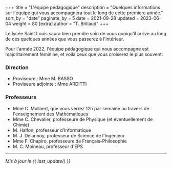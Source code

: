 +++
title = "L'équipe pédagogique"
description = "Quelques informations sur l'équipe qui vous accompagnera tout le long de cette première année."
sort_by = "date"
paginate_by = 5
date = 2021-09-28
updated = 2023-06-04
weight = 80
[extra]
author = "T. Brillaud"
+++

Le lycée Saint Louis saura bien prendre soin de vous quoiqu'il arrive au long de ces quelques années que vous passerez à l'intérieur. 

Pour l'année 2022, l'équipe pédagogique qui nous accompagne est majoritairement féminine, et voilà ceux que vous croiserez le plus souvent:

### Direction
* Proviseure : Mme M. BASSO
* Proviseure adjointe : Mme ARDITTI

### Professeurs
* Mme C. Mullaert, que vous verrez 12h par semaine au travers de l'enseignement des Mathématiques
* Mme C. Chevalier, professeure de Physique (et éventuellement de Chimie)
* M. Halfon, professeur d'Informatique 
* M. J. Delannoy, professeur de Science de l'Ingénieur
* Mme F. Chapiro, professeure de Français-Philosophie
* M. C. Moineau, professeur d'EPS

* * *

*Mis à jour le {{ last_update() }}*